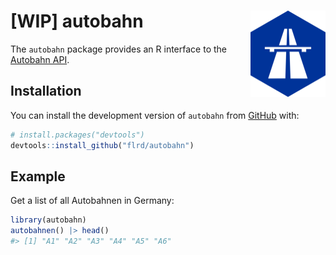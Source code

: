 
<!-- README.md is generated from README.Rmd. Please edit that file -->

# \[WIP\] autobahn <img src="man/figures/logo.png" align="right" height="138" alt="" />

<!-- badges: start -->
<!-- badges: end -->

The `autobahn` package provides an R interface to the [Autobahn
API](https://autobahn.api.bund.dev/).

## Installation

You can install the development version of `autobahn` from
[GitHub](https://github.com/) with:

``` r
# install.packages("devtools")
devtools::install_github("flrd/autobahn")
```

## Example

Get a list of all Autobahnen in Germany:

``` r
library(autobahn)
autobahnen() |> head()
#> [1] "A1" "A2" "A3" "A4" "A5" "A6"
```
